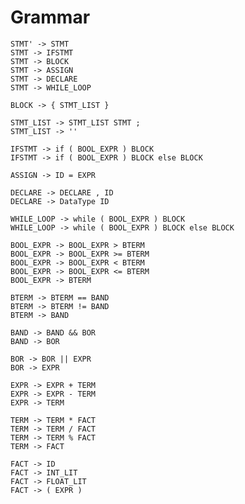 # Grammar
    STMT' -> STMT
    STMT -> IFSTMT
    STMT -> BLOCK
    STMT -> ASSIGN
    STMT -> DECLARE
    STMT -> WHILE_LOOP
    
    BLOCK -> { STMT_LIST }
    
    STMT_LIST -> STMT_LIST STMT ;
    STMT_LIST -> ''
    
    IFSTMT -> if ( BOOL_EXPR ) BLOCK
    IFSTMT -> if ( BOOL_EXPR ) BLOCK else BLOCK
    
    ASSIGN -> ID = EXPR
    
    DECLARE -> DECLARE , ID
    DECLARE -> DataType ID
    
    WHILE_LOOP -> while ( BOOL_EXPR ) BLOCK
    WHILE_LOOP -> while ( BOOL_EXPR ) BLOCK else BLOCK
    
    BOOL_EXPR -> BOOL_EXPR > BTERM
    BOOL_EXPR -> BOOL_EXPR >= BTERM
    BOOL_EXPR -> BOOL_EXPR < BTERM
    BOOL_EXPR -> BOOL_EXPR <= BTERM
    BOOL_EXPR -> BTERM
    
    BTERM -> BTERM == BAND
    BTERM -> BTERM != BAND
    BTERM -> BAND
    
    BAND -> BAND && BOR
    BAND -> BOR
    
    BOR -> BOR || EXPR
    BOR -> EXPR
    
    EXPR -> EXPR + TERM
    EXPR -> EXPR - TERM
    EXPR -> TERM
    
    TERM -> TERM * FACT
    TERM -> TERM / FACT
    TERM -> TERM % FACT
    TERM -> FACT
    
    FACT -> ID
    FACT -> INT_LIT
    FACT -> FLOAT_LIT
    FACT -> ( EXPR )